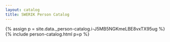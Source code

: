 ```yaml
---
layout: catalog
title: SWERIK Person Catalog
---
```

{% assign p = site.data._person-catalog.i-J5MB5NGKmeLBE8vxTX95ug %}
{% include person-catalog.html p=p %}


